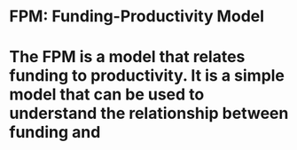 # FPM: Funding-Productivity Model

# The FPM is a model that relates funding to productivity. It is a simple model that can be used to understand the relationship between funding and
